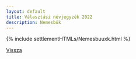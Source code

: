 ```yaml
---
layout: default
title: Választási névjegyzék 2022
description: Nemesbük
---
```


{% include settlementHTMLs/Nemesbuuxk.html %}

[Vissza](../)